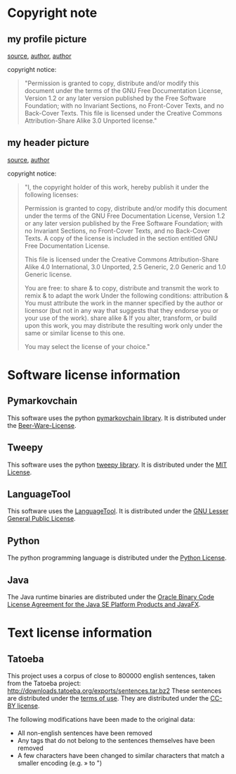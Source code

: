 # Copyright note

## my profile picture
[source](https://commons.wikimedia.org/wiki/File:Eye_of_Horus.svg), [author](https://commons.wikimedia.org/wiki/User:Hendrike), [author](https://commons.wikimedia.org/wiki/User:Erin_Silversmith)

copyright notice:
> "Permission is granted to copy, distribute and/or modify this document under the terms of the GNU Free Documentation License, Version 1.2 or any later version published by the Free Software Foundation; with no Invariant Sections, no Front-Cover Texts, and no Back-Cover Texts.
> This file is licensed under the Creative Commons Attribution-Share Alike 3.0 Unported license."

## my header picture
[source](https://commons.wikimedia.org/wiki/File:Horus_as_falcon.svg), [author](https://commons.wikimedia.org/wiki/User:Jeff_Dahl)

copyright notice: 
> "I, the copyright holder of this work, hereby publish it under the following licenses:
>
> Permission is granted to copy, distribute and/or modify this document under the terms of the GNU Free Documentation License, Version 1.2 or any later version published by the Free Software Foundation; with no Invariant Sections, no Front-Cover Texts, and no Back-Cover Texts. A copy of the license is included in the section entitled GNU Free Documentation License.
>
>  
> This file is licensed under the Creative Commons Attribution-Share Alike 4.0 International, 3.0 Unported, 2.5 Generic, 2.0 Generic and 1.0 Generic license.
>
>
> You are free: 
> to share & to copy, distribute and transmit the work
> to remix & to adapt the work
> Under the following conditions: 
> attribution & You must attribute the work in the manner specified by the author or licensor (but not in any way that suggests that they endorse you or your use of the work).
> share alike & If you alter, transform, or build upon this work, you may distribute the resulting work only under the same or similar license to this one.
>
> You may select the license of your choice."

# Software license information
## Pymarkovchain
This software uses the python [pymarkovchain library](https://pypi.python.org/pypi/PyMarkovChain/).
It is distributed under the [Beer-Ware-License](https://github.com/TehMillhouse/PyMarkovChain/blob/master/LICENSE.txt).


## Tweepy
This software uses the python [tweepy library](http://www.tweepy.org/).
It is distributed under the [MIT License](https://github.com/tweepy/tweepy/blob/master/LICENSE).


## LanguageTool
This software uses the [LanguageTool](https://languagetool.org/).
It is distributed under the [GNU Lesser General Public License](https://www.gnu.org/licenses/old-licenses/lgpl-2.1).


## Python
The python programming language is distributed under the [Python License](https://docs.python.org/3.5/license.html).


## Java
The Java runtime binaries are distributed under the [Oracle Binary Code License Agreement for the Java SE Platform Products and JavaFX](http://www.oracle.com/technetwork/java/javase/terms/license/index.html).


# Text license information
## Tatoeba 
This project uses a corpus of close to 800000 english sentences, taken from the Tatoeba project: http://downloads.tatoeba.org/exports/sentences.tar.bz2
These sentences are distributed under the [terms of use](https://tatoeba.org/eng/terms_of_use).
They are distributed under the [CC-BY license](https://creativecommons.org/licenses/by/2.0/).

The following modifications have been made to the original data:
* All non-english sentences have been removed
* Any tags that do not belong to the sentences themselves have been removed
* A few characters have been changed to similar characters that match a smaller encoding (e.g. » to ")
